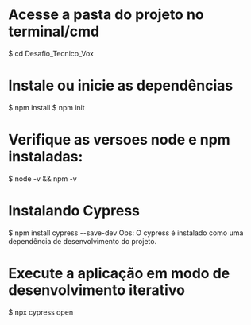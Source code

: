 # Acesse a pasta do projeto no terminal/cmd
$ cd Desafio_Tecnico_Vox

# Instale ou inicie as dependências
$ npm install
$ npm init

# Verifique as versoes node e npm instaladas:
$ node -v && npm -v

# Instalando Cypress
$ npm install cypress --save-dev
Obs: O cypress é instalado como uma dependência de desenvolvimento do projeto.

# Execute a aplicação em modo de desenvolvimento iterativo
$ npx cypress open